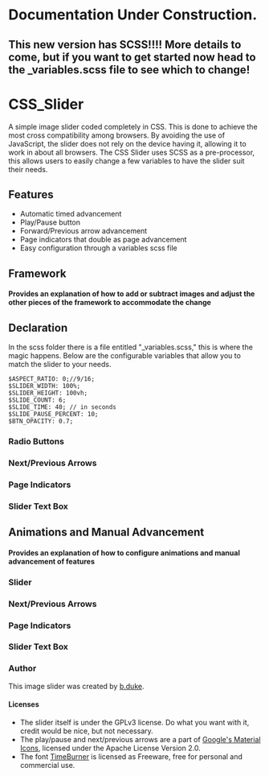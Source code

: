 # Documentation Under Construction.
## This new version has SCSS!!!! More details to come, but if you want to get started now head to the _variables.scss file to see which to change!


# CSS_Slider
A simple image slider coded completely in CSS. This is done to achieve the most cross compatibility among browsers.
By avoiding the use of JavaScript, the slider does not rely on the device having it, allowing it to work in about all browsers.
The CSS Slider uses SCSS as a pre-processor, this allows users to easily change a few variables to have the slider suit their needs.

## Features
* Automatic timed advancement
* Play/Pause button
* Forward/Previous arrow advancement
* Page indicators that double as page advancement
* Easy configuration through a variables scss file

## Framework
#### Provides an explanation of how to add or subtract images and adjust the other pieces of the framework to accommodate the change
## Declaration
In the scss folder there is a file entitled "_variables.scss," this is where the magic happens. 
Below are the configurable variables that allow you to match the slider to your needs.
```
$ASPECT_RATIO: 0;//9/16;
$SLIDER_WIDTH: 100%;
$SLIDER_HEIGHT: 100vh;
$SLIDE_COUNT: 6;
$SLIDE_TIME: 40; // in seconds
$SLIDE_PAUSE_PERCENT: 10;
$BTN_OPACITY: 0.7;
```
### Radio Buttons

### Next/Previous Arrows

### Page Indicators

### Slider Text Box

## Animations and Manual Advancement
#### Provides an explanation of how to configure animations and manual advancement of features
### Slider

### Next/Previous Arrows

### Page Indicators

### Slider Text Box

### Author
This image slider was created by [b.duke](http://bduke.net/).

#### Licenses
- The slider itself is under the GPLv3 license. Do what you want with it, credit would be nice, but not necessary.
- The play/pause and next/previous arrows are a part of [Google's Material Icons](https://design.google.com/icons/), licensed under 
the Apache License Version 2.0. 
- The font [TimeBurner](http://www.fontspace.com/nimavisual/timeburner) is licensed as Freeware, free for personal and commercial use.
